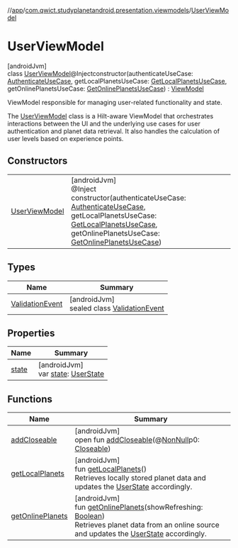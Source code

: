 //[app](../../../index.md)/[com.qwict.studyplanetandroid.presentation.viewmodels](../index.md)/[UserViewModel](index.md)

# UserViewModel

[androidJvm]\
class [UserViewModel](index.md)@Injectconstructor(authenticateUseCase: [AuthenticateUseCase](../../com.qwict.studyplanetandroid.domain.use_case.user/-authenticate-use-case/index.md), getLocalPlanetsUseCase: [GetLocalPlanetsUseCase](../../com.qwict.studyplanetandroid.domain.use_case.planets/-get-local-planets-use-case/index.md), getOnlinePlanetsUseCase: [GetOnlinePlanetsUseCase](../../com.qwict.studyplanetandroid.domain.use_case.planets/-get-online-planets-use-case/index.md)) : [ViewModel](https://developer.android.com/reference/kotlin/androidx/lifecycle/ViewModel.html)

ViewModel responsible for managing user-related functionality and state.

The [UserViewModel](index.md) class is a Hilt-aware ViewModel that orchestrates interactions between the UI and the underlying use cases for user authentication and planet data retrieval. It also handles the calculation of user levels based on experience points.

## Constructors

| | |
|---|---|
| [UserViewModel](-user-view-model.md) | [androidJvm]<br>@Inject<br>constructor(authenticateUseCase: [AuthenticateUseCase](../../com.qwict.studyplanetandroid.domain.use_case.user/-authenticate-use-case/index.md), getLocalPlanetsUseCase: [GetLocalPlanetsUseCase](../../com.qwict.studyplanetandroid.domain.use_case.planets/-get-local-planets-use-case/index.md), getOnlinePlanetsUseCase: [GetOnlinePlanetsUseCase](../../com.qwict.studyplanetandroid.domain.use_case.planets/-get-online-planets-use-case/index.md)) |

## Types

| Name | Summary |
|---|---|
| [ValidationEvent](-validation-event/index.md) | [androidJvm]<br>sealed class [ValidationEvent](-validation-event/index.md) |

## Properties

| Name | Summary |
|---|---|
| [state](state.md) | [androidJvm]<br>var [state](state.md): [UserState](../../com.qwict.studyplanetandroid.presentation.viewmodels.states/-user-state/index.md) |

## Functions

| Name | Summary |
|---|---|
| [addCloseable](index.md#264516373%2FFunctions%2F-912451524) | [androidJvm]<br>open fun [addCloseable](index.md#264516373%2FFunctions%2F-912451524)(@[NonNull](https://developer.android.com/reference/kotlin/androidx/annotation/NonNull.html)p0: [Closeable](https://developer.android.com/reference/kotlin/java/io/Closeable.html)) |
| [getLocalPlanets](get-local-planets.md) | [androidJvm]<br>fun [getLocalPlanets](get-local-planets.md)()<br>Retrieves locally stored planet data and updates the [UserState](../../com.qwict.studyplanetandroid.presentation.viewmodels.states/-user-state/index.md) accordingly. |
| [getOnlinePlanets](get-online-planets.md) | [androidJvm]<br>fun [getOnlinePlanets](get-online-planets.md)(showRefreshing: [Boolean](https://kotlinlang.org/api/latest/jvm/stdlib/kotlin/-boolean/index.html))<br>Retrieves planet data from an online source and updates the [UserState](../../com.qwict.studyplanetandroid.presentation.viewmodels.states/-user-state/index.md) accordingly. |
